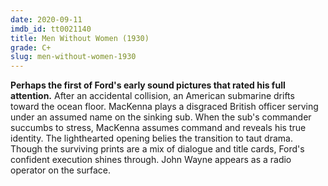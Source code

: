 ```yaml
---
date: 2020-09-11
imdb_id: tt0021140
title: Men Without Women (1930)
grade: C+
slug: men-without-women-1930
---
```


**Perhaps the first of Ford's early sound pictures that rated his full attention.** After an accidental collision, an American submarine drifts toward the ocean floor. MacKenna plays a disgraced British officer serving under an assumed name on the sinking sub. When the sub's commander succumbs to stress, MacKenna assumes command and reveals his true identity. The lighthearted opening belies the transition to taut drama. Though the surviving prints are a mix of dialogue and title cards, Ford's confident execution shines through. John Wayne appears as a radio operator on the surface.